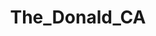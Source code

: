 ---
title: The_Donald_CA
crosslinks:
- The_Donald
- botwatch
- autotldr
- youtubefactsbot
- AskThe_Donald
- Sacramentopede
- all
- conservatives
- bayarea
- EnoughTrumpSpam
- movies
- Bitcoin
- SethRich
- tucker_carlson
- RadicalFitness
- Anarchism
- conspiracy
- LosAngeles
- CSULA
- iamverybadass
---
